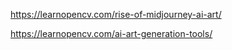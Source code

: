 https://learnopencv.com/rise-of-midjourney-ai-art/

https://learnopencv.com/ai-art-generation-tools/
